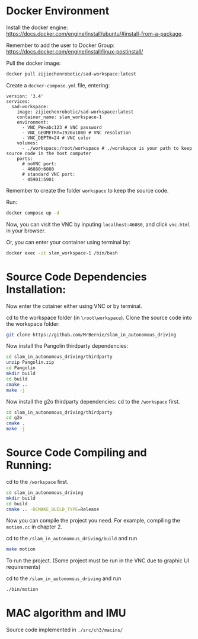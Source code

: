# Docker Environment

Install the docker engine: https://docs.docker.com/engine/install/ubuntu/#install-from-a-package.

Remember to add the user to Docker Group: https://docs.docker.com/engine/install/linux-postinstall/

Pull the docker image: 
```bash
docker pull zijiechenrobotic/sad-workspace:latest
```

Create a `docker-compose.yml` file, entering:
```
version: '3.4'
services:
  sad-workspace:
    image: zijiechenrobotic/sad-workspace:latest
    container_name: slam_workspace-1
    environment:
      - VNC_PW=abc123 # VNC password
      - VNC_GEOMETRY=1920x1080 # VNC resolution
      - VNC_DEPTH=24 # VNC color
    volumes:
      - ./workspace:/root/workspace # ./worskapce is your path to keep source code in the host computer
    ports:
      # noVNC port:
      - 46080:6080
      # standard VNC port:
      - 45901:5901
```
Remember to create the folder `workspace` to keep the source code.

Run:
```bash
docker compose up -d
```

Now, you can visit the VNC by inputing `localhost:46080`, and click `vnc.html` in your browser.

Or, you can enter your container using terminal by:
```bash
docker exec -it slam_workspace-1 /bin/bash
```

# Source Code Dependencies Installation: 

Now enter the cotainer either using VNC or by terminal.

cd to the workspace folder (in `\root\workspace`). Clone the source code into the workspace folder:
```bash
git clone https://github.com/MrBernie/slam_in_autonomous_driving
```
Now install the Pangolin thirdparty dependencies:
```bash
cd slam_in_autonomous_driving/thirdparty
unzip Pangolin.zip
cd Pangolin
mkdir build
cd build
cmake ..
make -j
```

Now install the g2o thirdparty dependencies:
cd to the `/workspace` first.
```bash
cd slam_in_autonomous_driving/thirdparty
cd g2o
cmake .
make -j
```

# Source Code Compiling and Running:
cd to the `/workspace` first.
```bash
cd slam_in_autonomous_driving
mkdir build
cd build
cmake .. -DCMAKE_BUILD_TYPE=Release
```
Now you can compile the project you need.
For example, compiling the `motion.cc` in chapter 2.

cd to the `/slam_in_autonomous_driving/build` and run
```bash
make motion
```

To run the project. (Some project must be run in the VNC due to graphic UI requirements)

cd to the `/slam_in_autonomous_driving` and run
```bash
./bin/motion
```

# MAC algorithm and IMU
Source code implemented in `./src/ch3/macins/`




